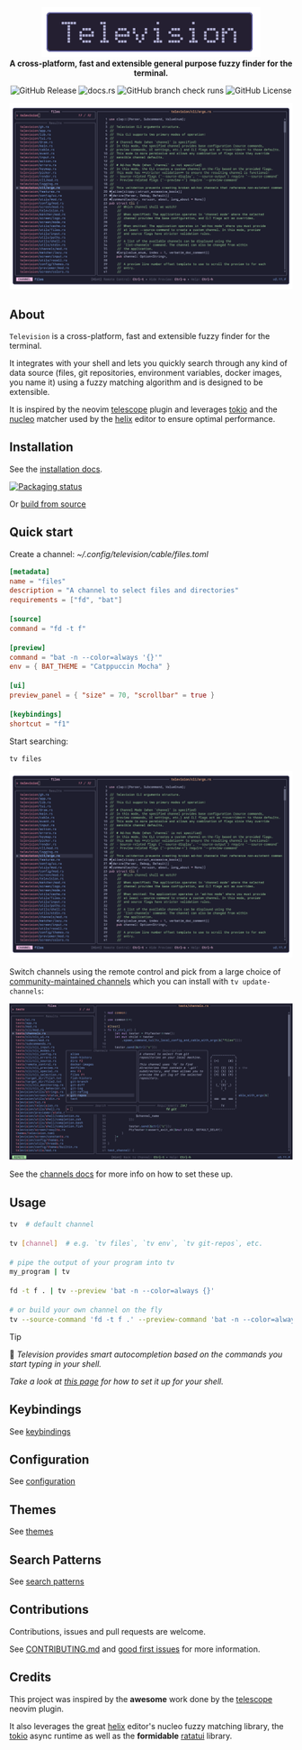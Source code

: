 <div align="center">

![television-title](./assets/television-title.png)  
**A cross-platform, fast and extensible general purpose fuzzy finder for the terminal.**

![GitHub Release](https://img.shields.io/github/v/release/alexpasmantier/television?display_name=tag&color=%23a6a)
![docs.rs](https://img.shields.io/docsrs/television-channels)
![GitHub branch check runs](https://img.shields.io/github/check-runs/alexpasmantier/television/main)
![GitHub License](https://img.shields.io/github/license/alexpasmantier/television)

![tv's files channel](./assets/tv-transparent.png)

</div>

## About

`Television` is a cross-platform, fast and extensible fuzzy finder for the terminal.

It integrates with your shell and lets you quickly search through any kind of data source (files, git repositories, environment variables, docker
images, you name it) using a fuzzy matching algorithm and is designed to be extensible.

It is inspired by the neovim [telescope](https://github.com/nvim-telescope/telescope.nvim) plugin and leverages [tokio](https://github.com/tokio-rs/tokio) and the [nucleo](https://github.com/helix-editor/nucleo) matcher used by the [helix](https://github.com/helix-editor/helix) editor to ensure optimal performance.

## Installation

See the [installation docs](https://github.com/alexpasmantier/television/wiki/Installation).

[![Packaging status](https://repology.org/badge/vertical-allrepos/television.svg)](https://repology.org/project/television/versions?columns=4)

Or [build from source](https://github.com/alexpasmantier/television/wiki/Installation#--building-from-source)

## Quick start

Create a channel: _~/.config/television/cable/files.toml_

```toml
[metadata]
name = "files"
description = "A channel to select files and directories"
requirements = ["fd", "bat"]

[source]
command = "fd -t f"

[preview]
command = "bat -n --color=always '{}'"
env = { BAT_THEME = "Catppuccin Mocha" }

[ui]
preview_panel = { "size" = 70, "scrollbar" = true }

[keybindings]
shortcut = "f1"
```

Start searching:

```sh
tv files
```

![tv files](./assets/tv-transparent.png)

Switch channels using the remote control and pick from a large choice of [community-maintained channels](./cable) which
you can install with `tv update-channels`:

![tv remote](./assets/tv-files-remote.png)

See the [channels docs](https://github.com/alexpasmantier/television/blob/main/docs/channels.md) for more info on how to set these up.

## Usage

```bash
tv  # default channel

tv [channel]  # e.g. `tv files`, `tv env`, `tv git-repos`, etc.

# pipe the output of your program into tv
my_program | tv

fd -t f . | tv --preview 'bat -n --color=always {}'

# or build your own channel on the fly
tv --source-command 'fd -t f .' --preview-command 'bat -n --color=always {}' --preview-size 70
```

> [!TIP]
> 🐚 _Television provides smart autocompletion based on the commands you start typing in your shell._
>
> _Take a look at [this page](https://github.com/alexpasmantier/television/wiki/Shell-Autocompletion) for how to set it up for your shell._

## Keybindings

See [keybindings](https://github.com/alexpasmantier/television/wiki/Keybindings)

## Configuration

See [configuration](https://github.com/alexpasmantier/television/wiki/Configuration-file)

## Themes

See [themes](./themes)

## Search Patterns

See [search patterns](https://github.com/alexpasmantier/television/wiki/Search-patterns)

## Contributions

Contributions, issues and pull requests are welcome.

See [CONTRIBUTING.md](CONTRIBUTING.md) and [good first issues](https://github.com/alexpasmantier/television/issues?q=is%3Aopen+is%3Aissue+label%3A%22good+first+issue%22) for more information.

## Credits

This project was inspired by the **awesome** work done by the [telescope](https://github.com/nvim-telescope/telescope.nvim) neovim plugin.

It also leverages the great [helix](https://github.com/helix-editor/helix) editor's nucleo fuzzy matching library, the [tokio](https://github.com/tokio-rs/tokio) async runtime as well as the **formidable** [ratatui](https://github.com/ratatui/ratatui) library.
